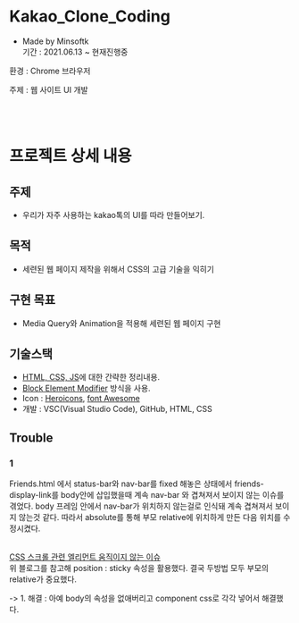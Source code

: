 # Kakao_Clone_Coding  

* Made by Minsoftk  
기간 : 2021.06.13 ~ 현재진행중  

환경 : Chrome 브라우저  

주제 : 웹 사이트 UI 개발

<br/>
<br/>

# 프로젝트 상세 내용
## 주제
* 우리가 자주 사용하는 kakao톡의 UI를 따라 만들어보기.  

## 목적
* 세련된 웹 페이지 제작을 위해서 CSS의 고급 기술을 익히기

## 구현 목표
* Media Query와 Animation을 적용해 세련된 웹 페이지 구현

## 기술스택
* [HTML, CSS, JS](https://github.com/MinsoftK/TIL/tree/master/HTML-CSS-JS)에 대한 간략한 정리내용.
* [Block Element Modifier](https://velog.io/@ylem76/BEM) 방식을 사용.
* Icon : [Heroicons](https://heroicons.dev/), [font Awesome](https://fontawesome.com/)
* 개발 : VSC(Visual Studio Code), GitHub, HTML, CSS


## Trouble
### 1
Friends.html 에서 status-bar와 nav-bar를 fixed 해놓은 상태에서 friends-display-link를 body안에 삽입했을때 계속 nav-bar 와 겹쳐져서 보이지 않는 이슈를 겪었다. body 프레임 안에서 nav-bar가 위치하지 않는걸로 인식돼 계속 겹쳐져서 보이지 않는것 같다. 따라서 absolute를 통해 부모 relative에 위치하게 만든 다음 위치를 수정시켰다.  
<br/>

[CSS 스크롤 관련 엘리먼트 움직이지 않는 이슈](https://www.notion.so/minsoftk/39b928dcefd84677992333ed08379a42#dddc90c8e1144638a3811e0d099c1dd6)  
위 블로그를 참고해 position : sticky 속성을 활용했다. 결국 두방법 모두 부모의 relative가 중요했다.

-> 1. 해결 : 아예 body의 속성을 없애버리고 component css로 각각 넣어서 해결했다.




